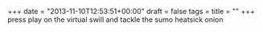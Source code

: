 +++
date = "2013-11-10T12:53:51+00:00"
draft = false
tags = 
title = ""
+++
press play
on the virtual swill 
and tackle 
the sumo heatsick onion